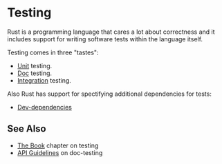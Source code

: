 # Testing

Rust is a programming language that cares a lot about correctness and it
includes support for writing software tests within the language itself.

Testing comes in three "tastes":

* [Unit][unit] testing.
* [Doc][doc] testing.
* [Integration][integration] testing.

Also Rust has support for spectifying additional dependencies for tests:
* [Dev-dependencies][dev-dependencies]

## See Also

* [The Book][doc-testing] chapter on testing
* [API Guidelines][doc-nursery] on doc-testing

[unit]: ./testing/unit_testing.html
[doc]: ./testing/doc_testing.html
[integration]: ./testing/integration_testing.html
[dev-dependencies]: ./testing/dev_dependencies.html
[doc-testing]: https://doc.rust-lang.org/book/second-edition/ch11-00-testing.html
[doc-nursery]: https://rust-lang-nursery.github.io/api-guidelines/documentation.html
